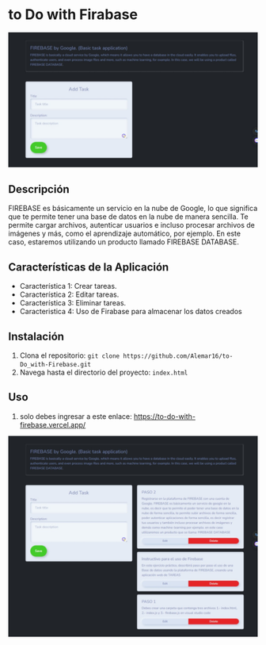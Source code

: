 # to Do with Firabase

![Capturas de la Aplicación](img\to-do-with-firebase2.jpeg)

## Descripción
FIREBASE es básicamente un servicio en la nube de Google, lo que significa que te permite tener una base de datos en la nube de manera sencilla. Te permite cargar archivos, autenticar usuarios e incluso procesar archivos de imágenes y más, como el aprendizaje automático, por ejemplo. En este caso, estaremos utilizando un producto llamado FIREBASE DATABASE.


## Características de la Aplicación
- Característica 1: Crear tareas.
- Característica 2: Editar tareas.
- Característica 3: Eliminar tareas.
- Caracteristica 4: Uso de Firabase para almacenar los datos creados

## Instalación
1. Clona el repositorio: `git clone https://github.com/Alemar16/to-Do_with-Firebase.git`
2. Navega hasta el directorio del proyecto: `index.html`


## Uso
1. solo debes ingresar a este enlace: https://to-do-with-firebase.vercel.app/

![Capturas de la Aplicación](img\to-do-with-firebase.jpeg)
